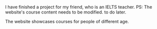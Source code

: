 I have finished a project for my friend, who is an IELTS teacher.
PS: The website's course content needs to be modified.     to do later.

The website showcases courses for people of different age.
